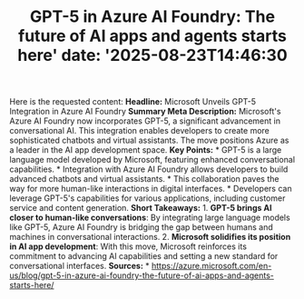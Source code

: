 ﻿---
title: "GPT-5 in Azure AI Foundry: The future of AI apps and agents starts here'
date: '2025-08-23T14:46:30"
category: "Markets"
summary: ""
slug: "gpt5 in azure ai foundry the future of ai apps and agents st"
source_urls:
  - "https://azure.microsoft.com/en-us/blog/gpt-5-in-azure-ai-foundry-the-future-of-ai-apps-and-agents-starts-here/"
seo:
  title: "GPT-5 in Azure AI Foundry: The future of AI apps and agents starts here | Hash n Hedge'
  description: '"
  keywords: ["news", "markets", "brief"]
---
Here is the requested content:  **Headline:** Microsoft Unveils GPT-5 Integration in Azure AI Foundry  **Summary Meta Description:** Microsoft's Azure AI Foundry now incorporates GPT-5, a significant advancement in conversational AI. This integration enables developers to create more sophisticated chatbots and virtual assistants. The move positions Azure as a leader in the AI app development space.  **Key Points:**  * GPT-5 is a large language model developed by Microsoft, featuring enhanced conversational capabilities. * Integration with Azure AI Foundry allows developers to build advanced chatbots and virtual assistants. * This collaboration paves the way for more human-like interactions in digital interfaces. * Developers can leverage GPT-5's capabilities for various applications, including customer service and content generation.  **Short Takeaways:**  1. **GPT-5 brings AI closer to human-like conversations**: By integrating large language models like GPT-5, Azure AI Foundry is bridging the gap between humans and machines in conversational interactions. 2. **Microsoft solidifies its position in AI app development**: With this move, Microsoft reinforces its commitment to advancing AI capabilities and setting a new standard for conversational interfaces.  **Sources:**  * https://azure.microsoft.com/en-us/blog/gpt-5-in-azure-ai-foundry-the-future-of-ai-apps-and-agents-starts-here/ 
